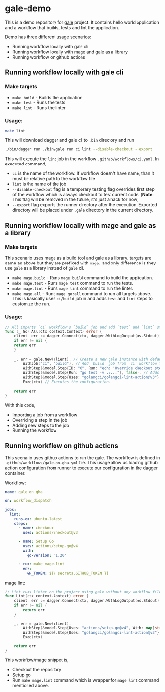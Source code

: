 # gale-demo

This is a demo repository for [gale](https://github.com/aweris/gale) project. It contains hello world application
and a workflow that builds, tests and lint the application.

Demo has three different usage scenarios:

- Running workflow locally with gale cli
- Running workflow locally with mage and gale as a library
- Running workflow on github actions 

## Running workflow locally with gale cli

### Make targets

- `make build` - Builds the application
- `make test` - Runs the tests
- `make lint` - Runs the linter

### Usage:

```bash
make lint
```

This will download dagger and gale cli to `.bin` directory and run

```bash
./bin/dagger run ./bin/gale run ci lint --disable-checkout --export
```

This will execute the `lint` job in the workflow `.github/workflows/ci.yaml`. In executed command,

- `ci` is the name of the workflow. If workflow doesn't have name, than it must be relative path to the workflow file
- `lint` is the name of the job
- `--disable-checkout` flag is a temporary testing flag overrides first step of the workflow which is always checkout to test current code. (**Note**: This flag will be removed in the future, it's just a hack for now)
- `--export` flag exports the runner directory after the execution. Exported directory will be placed under `.gale` directory in the current directory.

## Running workflow locally with mage and gale as a library

### Make targets

This scenario uses mage as a build tool and gale as a library. targets are same as above but they are prefixed with `mage.` 
and only difference is they use `gale` as a library instead of `gale` cli.

- `make mage.build` - Runs `mage build` command to build the application.
- `make mage.test` - Runs `mage test` command to run the tests.
- `make mage.lint` - Runs `mage lint` command to run the linter.
- `make mage.all` - Runs `mage go:all` command to run all targets above. This is basically uses `ci/build` job in 
and adds `test` and `lint` steps to customize the run.

### Usage:

```go
// All imports `ci` workflow's `build` job and add `test` and `lint` steps to it. Then runs the workflow.
func (_ Go) All(ctx context.Context) error {
    client, err := dagger.Connect(ctx, dagger.WithLogOutput(os.Stdout))
    if err != nil {
    return err
    }
    
    _, err = gale.New(client). // Create a new gale instance with default container and given dagger client.
        WithJob("ci", "build"). // Add `build` job from `ci` workflow to configuration.
        WithStep(&model.Step{ID: "0", Run: "echo 'Override checkout step'"}, true). // Override checkout step to execute current state of repository. This is assumes checkout step is the first step in the job without any id.
        WithStep(&model.Step{Run: "go test -v ./..."}, false). // Adds a new step to run tests.
        WithStep(&model.Step{Uses: "golangci/golangci-lint-action@v3"}, false). // Adds a new step to run linter.
        Exec(ctx) // Executes the configuration.
    
    return err
}
```

With this code, 

- Importing a job from a workflow
- Overriding a step in the job
- Adding new steps to the job
- Running the workflow


## Running workflow on github actions

This scenario uses github actions to run the gale. The workflow is defined in `.github/workflows/gale-on-gha.yml` file. This
usage allow us loading github action configuration from runner to execute our configuration in the dagger container.

Workflow:

```yaml
name: gale on gha

on: workflow_dispatch

jobs:
  lint:
    runs-on: ubuntu-latest
    steps:
      - name: Checkout
        uses: actions/checkout@v3

      - name: Setup Go
        uses: actions/setup-go@v4
        with:
          go-version: '1.20'

      - run: make mage.lint
        env:
          GH_TOKEN: ${{ secrets.GITHUB_TOKEN }}
```

mage lint:

```go
// Lint runs linter on the project using gale without any workflow file.
func Lint(ctx context.Context) error {
	client, err := dagger.Connect(ctx, dagger.WithLogOutput(os.Stdout))
	if err != nil {
		return err
	}

	_, err = gale.New(client).
		WithStep(&model.Step{Uses: "actions/setup-go@v4", With: map[string]string{"go-version": "1.20"}}, false).
		WithStep(&model.Step{Uses: "golangci/golangci-lint-action@v3"}, false).
		Exec(ctx)

	return err
}
```

This workflow/mage snippet is,

- Checkout the repository
- Setup go
- Run `make mage.lint` command which is wrapper for `mage lint` command mentioned above.
